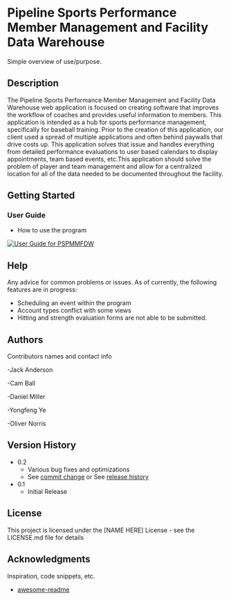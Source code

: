 # Pipeline Sports Performance Member Management and Facility Data Warehouse

Simple overview of use/purpose.

## Description

The Pipeline Sports Performance Member Management and Facility Data Warehouse web application is focused on creating software that improves the workflow of coaches and provides useful information to members. This application is intended as a hub for sports performance management, specifically for baseball training. Prior to the creation of this application, our client used a spread of multiple applications and often behind paywalls that drive costs up. This application solves that issue and handles everything from detailed performance evaluations to user based calendars to display appointments, team based events, etc.This application should solve the problem of player and team management and allow for a centralized location for all of the data needed to be documented throughout the facility.

## Getting Started

### User Guide
* How to use the program

[![User Guide for PSPMMFDW](https://img.youtube.com/vi/qYkVKwu3e1Q/0.jpg)](https://www.youtube.com/watch?v=qYkVKwu3e1Q)


## Help

Any advice for common problems or issues.
As of currently, the following features are in progress:
- Scheduling an event within the program
- Account types conflict with some views
- Hitting and strength evaluation forms are not able to be submitted.


## Authors

Contributors names and contact info

-Jack Anderson

-Cam Ball

-Daniel Miller

-Yongfeng Ye

-Oliver Norris


## Version History

* 0.2
    * Various bug fixes and optimizations
    * See [commit change]() or See [release history]()
* 0.1
    * Initial Release

## License

This project is licensed under the [NAME HERE] License - see the LICENSE.md file for details

## Acknowledgments

Inspiration, code snippets, etc.
* [awesome-readme](https://github.com/matiassingers/awesome-readme)
